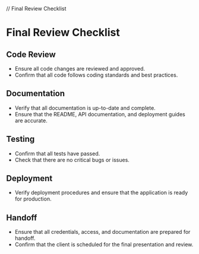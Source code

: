 // Final Review Checklist
# Final Review Checklist

## Code Review
- Ensure all code changes are reviewed and approved.
- Confirm that all code follows coding standards and best practices.

## Documentation
- Verify that all documentation is up-to-date and complete.
- Ensure that the README, API documentation, and deployment guides are accurate.

## Testing
- Confirm that all tests have passed.
- Check that there are no critical bugs or issues.

## Deployment
- Verify deployment procedures and ensure that the application is ready for production.

## Handoff
- Ensure that all credentials, access, and documentation are prepared for handoff.
- Confirm that the client is scheduled for the final presentation and review.